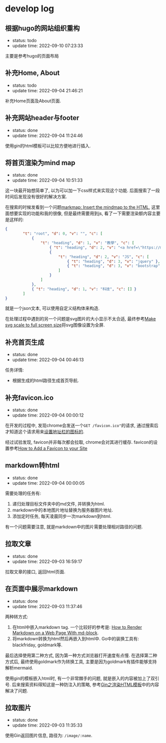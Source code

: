 # develop log

## 根据hugo的网站组织重构

- status: todo
- update time: 2022-09-10 07:23:33

主要是参考hugo的页面布局

## 补充Home, About

- status: todo
- update time: 2022-09-04 21:46:21

补充Home页面及About页面.

## 补充网站header与footer

- status: done
- update time: 2022-09-04 11:24:46

使用gin的html模板可以比较方便地进行插入.

## 将首页渲染为mind map

- status: done
- update time: 2022-09-04 10:51:33

这一块最开始想简单了, 以为可以加一下css样式来实现这个功能. 后面搜索了一段时间后发现没有很好的解决方案.

在搜索的时候发看到一个问题[markmap: Insert the mindmap to the HTML](https://stackoverflow.com/questions/65517545/markmap-insert-the-mindmap-to-the-html), 这里面想要实现的功能和我的很像, 但是最终需要用到js, 看了一下需要渲染额内容主要是这样的:

```json
{
        "t": "root", "d": 0, "v": "", "c": [
            {
                "t": "heading", "d": 1, "v": "教學", "c": [
                    { "t": "heading", "d": 2, "v": "<a href=\"https://markmap.js.org/repl/\">Hugo</a>" },
                    {
                        "t": "heading", "d": 2, "v": "JS", "c": [
                            { "t": "heading", "d": 3, "v": "jquery" },
                            { "t": "heading", "d": 3, "v": "bootstrap" }
                        ]
                    }
                ]
            },
            { "t": "heading", "d": 1, "v": "科技", "c": [] }
        ]
}
```

就是一个json文本, 可以使用自定义结构体来构造.

在处理过程中遇到的另一个问题是svg图片的大小显示不太合适, 最终参考[Make svg scale to full screen size](https://stackoverflow.com/questions/25689678/make-svg-scale-to-full-screen-size)将svg图像设置为全屏.

## 补充首页生成

- status: done
- update time: 2022-09-04 00:46:13

任务详情:

- 根据生成的html路径生成首页导航.

## 补充favicon.ico

- status: done
- update time: 2022-09-04 00:00:12

在开发的过程中, 发现chrome会发送一个`GET /favicon.ico"`的请求, 通过搜索后才知道这个请求用来[设置地址栏的图标的](https://blog.csdn.net/allway2/article/details/109115253).

经过试验发现, favicon并非每次都会拉取, chrome会对其进行缓存. favicon的设置参考[How to Add a Favicon to your Site](https://www.w3.org/2005/10/howto-favicon)

## markdown转html

- status: done
- update time: 2022-09-04 00:00:05

需要处理的任务有:

1. 递归处理目标文件夹中的md文件, 并转换为html.
2. markdown中的本地图片地址替换为服务器图片地址.
3. 添加定时任务, 每天凌晨同步一次markdown到html.

有一个问题需要注意, 就是markdown中的图片需要处理相对路径的问题.

## 拉取文章

- status: done
- update time: 2022-09-03 16:59:17

拉取文章的接口, 返回html页面.

## 在页面中展示markdown

- status: done
- update time: 2022-09-03 11:37:46

两种转方式:

1. 在html中嵌入markdown tag. 一个比较好的参考是: [How to Render Markdown on a Web Page With md-block](https://www.makeuseof.com/md-block-render-markdown-web-page/).
2. 将markdown转换为html然后再嵌入到html中. Go中的装换工具有: blackfriday, goldmark等.

最后选择使用第二种方式, 因为第一种方式浏览器打开速度有点慢. 在选择第二种方式后, 最终使用goldmark作为转换工具, 主要是因为goldmark有插件能够支持解析mermaid.

使用gin的模板嵌入html时, 有一个非常棘手的问题, 就是嵌入的内容被加上了双引号. 后来搜索资料得知这是一种防注入的策略, 参考[Gin之渲染HTML模板](https://blog.csdn.net/weixin_52690231/article/details/125021658)中的内容解决了问题.

## 拉取图片

- status: done
- update time: 2022-09-03 11:35:33

使用Gin返回图片信息, 路径为: `/image/:name`.
